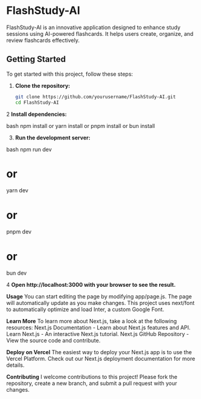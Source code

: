 # FlashStudy-AI

FlashStudy-AI is an innovative application designed to enhance study sessions using AI-powered flashcards. It helps users create, organize, and review flashcards effectively.

## Getting Started

To get started with this project, follow these steps:

1. **Clone the repository:**

   ```bash
   git clone https://github.com/yourusername/FlashStudy-AI.git
   cd FlashStudy-AI
   
2 **Install dependencies:**

bash
npm install
or
yarn install
or
pnpm install
or
bun install

3. **Run the development server:**

bash
npm run dev
# or
yarn dev
# or
pnpm dev
# or
bun dev

4 **Open http://localhost:3000 with your browser to see the result.**


**Usage**
You can start editing the page by modifying app/page.js. The page will automatically update as you make changes.
This project uses next/font to automatically optimize and load Inter, a custom Google Font.

**Learn More**
To learn more about Next.js, take a look at the following resources:
Next.js Documentation - Learn about Next.js features and API.
Learn Next.js - An interactive Next.js tutorial.
Next.js GitHub Repository - View the source code and contribute.

**Deploy on Vercel**
The easiest way to deploy your Next.js app is to use the Vercel Platform.
Check out our Next.js deployment documentation for more details.

**Contributing**
I welcome contributions to this project! Please fork the repository, create a new branch, and submit a pull request with your changes.

